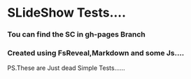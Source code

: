 # SLideShow Tests....

### Tou can find the SC in gh-pages Branch

### Created using FsReveal,Markdown and some Js....
PS.These are Just dead Simple Tests......
